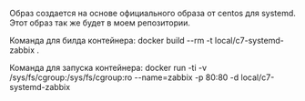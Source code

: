Образ создается на основе официального образа от centos для systemd. Этот образ так же будет в моем репозитории.

Команда для билда контейнера:
docker build --rm -t local/c7-systemd-zabbix .

Команда для запуска контейнера:
docker run -ti -v /sys/fs/cgroup:/sys/fs/cgroup:ro --name=zabbix -p 80:80 -d local/c7-systemd-zabbix
